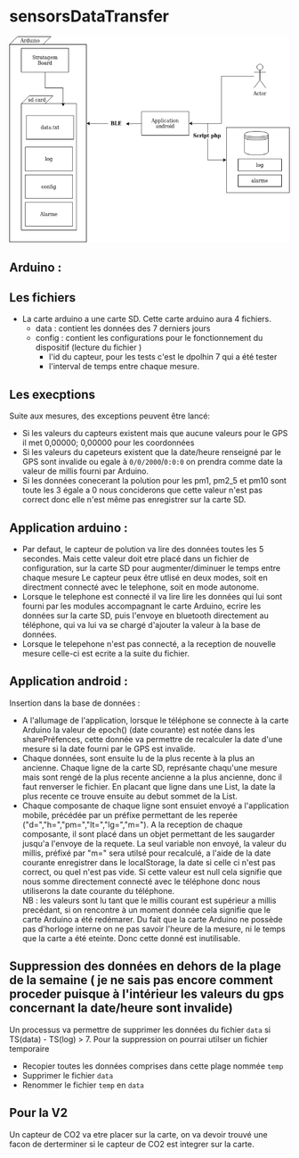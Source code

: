 # sensorsDataTransfer




![diagramme](https://github.com/nreiminger/sensorsDataTransfer/blob/main/Arduino_Android_diagramm.png)



## Arduino :
  ## Les fichiers
  - La carte arduino a une carte SD. Cette carte arduino aura 4 fichiers. 
    - data : contient les données des 7 derniers jours
    - config : contient les configurations pour le fonctionnement du dispositif (lecture du fichier )
      - l'id du capteur, pour les tests c'est le dpolhin 7 qui a été tester
      - l'interval de temps entre chaque mesure. 
  
  ## Les execptions
  Suite aux mesures, des exceptions peuvent être lancé: 
  - Si les valeurs du capteurs existent mais que aucune valeurs pour le GPS il met 0,00000; 0,00000 pour les coordonnées
  - Si les valeurs du capeteurs existent que la date/heure renseigné par le GPS sont invalide ou egale à `0/0/2000`/`0:0:0` on prendra comme date la valeur de millis fourni par Arduino.
  - Si les données conecerant la polution pour les pm1, pm2_5 et pm10 sont toute les 3 égale a 0 nous conciderons que cette valeur n'est pas correct donc elle n'est même pas enregistrer sur la carte SD.

## Application arduino : 
  - Par defaut, le capteur de polution va lire des données toutes les 5 secondes. Mais cette valeur doit etre placé dans un fichier de configuration, sur la carte SD pour augmenter/diminuer le temps entre chaque mesure 
  Le capteur peux être utlisé en deux modes, soit en directment connecté avec le telephone, soit en mode autonome. 
   - Lorsque le telephone est connecté il va lire lire les données qui lui sont fourni par les modules accompagnant le carte Arduino, ecrire les données sur la carte SD, puis l'envoye en bluetooth directement au téléphone, qui va lui va se chargé d'ajouter la valeur à la base de données. 
   - Lorsque le telepehone n'est pas connecté, a la reception de nouvelle mesure celle-ci est ecrite a la suite du fichier.   

## Application android : 

Insertion dans la base de données :
  - A l'allumage de l'application, lorsque le téléphone se connecte à la carte Arduino la valeur de epoch() (date courante) est notée dans les sharePréfences, cette donnée va permettre de recalculer la date d'une mesure si la date fourni par le GPS est invalide. 
  - Chaque données, sont ensuite lu de la plus recente à la plus an ancienne. Chaque ligne de la carte SD, représante chaqu'une mesure mais sont rengé de la plus recente ancienne a la plus ancienne, donc il faut renverser le fichier. En placant que ligne dans une List, la date la plus recente ce trouve ensuite au debut sommet de la List. 
  - Chaque composante de chaque ligne sont ensuiet envoyé a l'application mobile, précédée par un préfixe permettant de les reperée ("d=","h=","pm=","lt=","lg=","m="). A la reception de chaque composante, il sont placé dans un objet permettant de les saugarder jusqu'a l'envoye de la requete. La seul variable non envoyé, la valeur du millis, préfixé par "m=" sera utilsé pour recalculé, a l'aide de la date courante enregistrer dans le localStorage, la date si celle ci n'est pas correct, ou quel n'est pas vide. Si cette valeur est null cela signifie que nous somme directement connecté avec le téléphone donc nous utiliserons la date courante du téléphone.   
NB : les valeurs sont lu tant que le millis courant est supérieur a millis precédant, si on rencontre à un moment donnée cela signifie que le carte Arduino a été redémarer. Du fait que la carte Arduino ne possède pas d'horloge interne on ne pas savoir l'heure de la mesure, ni le temps que la carte a été eteinte. Donc cette donné est inutilisable. 

## Suppression des données en dehors de la plage de la semaine ( je ne sais pas encore comment proceder puisque à l'intérieur les valeurs du gps concernant la date/heure sont invalide) 
   Un processus va permettre de supprimer les données du fichier `data` si TS(data) - TS(log) > 7. 
   Pour la suppression on pourrai utilser un fichier temporaire
   - Recopier toutes les données comprises dans cette plage nommée `temp`
   - Supprimer le fichier `data`
   - Renommer le fichier `temp` en `data`
   
 ## Pour la V2
   Un capteur de CO2 va etre placer sur la carte, on va devoir trouvé une facon de derterminer si le capteur de CO2 est integrer sur la carte.
